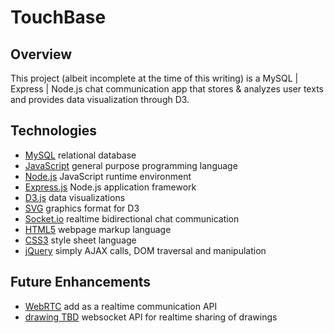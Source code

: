 # TouchBase

## Overview
This project (albeit incomplete at the time of this writing) is a MySQL | Express | Node.js chat communication app that stores & analyzes user texts and provides data visualization through D3.

## Technologies
* [MySQL](https://www.mysql.com/) relational database
* [JavaScript](https://en.wikipedia.org/wiki/JavaScript) general purpose programming language
* [Node.js](https://nodejs.org/en/) JavaScript runtime environment
* [Express.js](https://expressjs.com/) Node.js application framework
* [D3.js](https://d3js.org/) data visualizations
* [SVG](https://www.w3.org/Graphics/SVG/) graphics format for D3
* [Socket.io](https://socket.io/) realtime bidirectional chat communication
* [HTML5](https://en.wikipedia.org/wiki/HTML5) webpage markup language
* [CSS3](https://en.wikipedia.org/wiki/Cascading_Style_Sheets#CSS_3) style sheet language
* [jQuery]() simply AJAX calls, DOM traversal and manipulation

## Future Enhancements
* [WebRTC](https://webrtc.org/) add as a realtime communication API
* [drawing TBD]() websocket API for realtime sharing of drawings